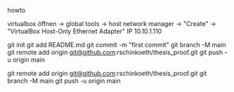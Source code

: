 howto 

virtualbox öffnen -> global tools -> host network manager -> "Create" -> "VirtualBox Host-Only Ethernet Adapter"
IP 10.10.1.110





git init
git add README.md
git commit -m "first commit"
git branch -M main
git remote add origin git@github.com:rschinkoeth/thesis_proof.git
git push -u origin main

git remote add origin git@github.com:rschinkoeth/thesis_proof.git
git branch -M main
git push -u origin main